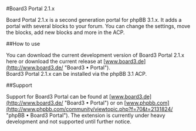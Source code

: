 #Board3 Portal 2.1.x

Board Portal 2.1.x is a second generation portal for phpBB 3.1.x. It adds a portal with several blocks to your forum.
You can change the settings, move the blocks, add new blocks and more in the ACP.

##How to use

You can download the current development version of Board3 Portal 2.1.x here or download the current release at [www.board3.de](http://www.board3.de/ "Board3 • Portal").  
Board3 Portal 2.1.x can be installed via the phpBB 3.1 ACP.


##Support

Support for Board3 Portal can be found at [www.board3.de](http://www.board3.de/ "Board3 • Portal") or on [www.phpbb.com](http://www.phpbb.com/community/viewtopic.php?f=70&t=2131824/ "phpBB • Board3 Portal").
The extension is currently under heavy development and not supported until further notice.
